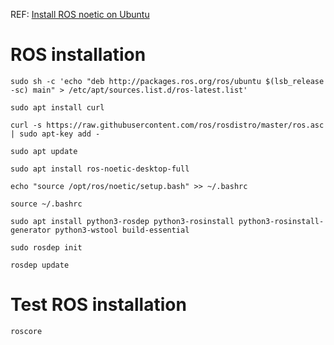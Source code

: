 REF: [Install ROS noetic on Ubuntu](http://wiki.ros.org/noetic/Installation/Ubuntu)

# ROS installation
```
sudo sh -c 'echo "deb http://packages.ros.org/ros/ubuntu $(lsb_release -sc) main" > /etc/apt/sources.list.d/ros-latest.list'
```

```
sudo apt install curl
```

```
curl -s https://raw.githubusercontent.com/ros/rosdistro/master/ros.asc | sudo apt-key add -
```

```
sudo apt update
```

```
sudo apt install ros-noetic-desktop-full
```

```
echo "source /opt/ros/noetic/setup.bash" >> ~/.bashrc
```

```
source ~/.bashrc
```

```
sudo apt install python3-rosdep python3-rosinstall python3-rosinstall-generator python3-wstool build-essential
```

```
sudo rosdep init
```

```
rosdep update
```

# Test ROS installation
```
roscore
```